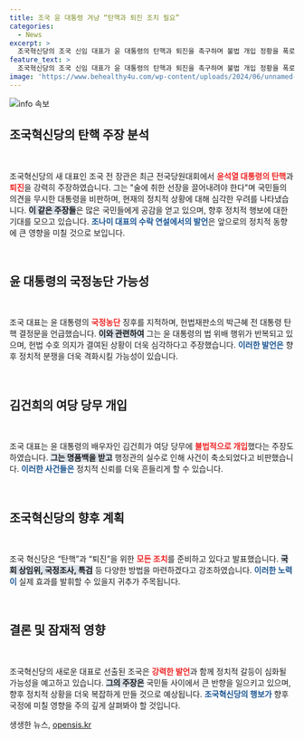 ```yaml
---
title: 조국 윤 대통령 겨냥 “탄핵과 퇴진 조치 필요”
categories:
  - News
excerpt: >
  조국혁신당의 조국 신임 대표가 윤 대통령의 탄핵과 퇴진을 촉구하며 불법 개입 정황을 폭로하고, 국민과 함께 국정농단의 실체를 밝혀내자고 다짐했다. 이제 폐쇄적인 정권에 맞서 행동할 시점이 온 것일까?
feature_text: >
  조국혁신당의 조국 신임 대표가 윤 대통령의 탄핵과 퇴진을 촉구하며 불법 개입 정황을 폭로하고, 국민과 함께 국정농단의 실체를 밝혀내자고 다짐했다. 이제 폐쇄적인 정권에 맞서 행동할 시점이 온 것일까?
image: 'https://www.behealthy4u.com/wp-content/uploads/2024/06/unnamed-file.png'
---
```


<p><img src="https://www.behealthy4u.com/wp-content/uploads/2024/06/unnamed-file.png" alt="info 속보" /></p>

<h2 data-ke-size="size26">조국혁신당의 탄핵 주장 분석</h2>

<p data-ke-size="size16">&nbsp;</p>

<p>조국혁신당의 새 대표인 조국 전 장관은 최근 전국당원대회에서 <b><span style="color: #ee2323;">윤석열 대통령의 탄핵</span></b>과 <b><span style="color: #ee2323;">퇴진</span></b>을 강력히 주장하였습니다. 그는 "술에 취한 선장을 끌어내려야 한다"며 국민들의 의견을 무시한 대통령을 비판하며, 현재의 정치적 상황에 대해 심각한 우려를 나타냈습니다. <b><span style="background-color: #21538527;">이 같은 주장들</span></b>은 많은 국민들에게 공감을 얻고 있으며, 향후 정치적 행보에 대한 기대를 모으고 있습니다. <b><span style="color: #1a5490;">조나미 대표의 수락 연설에서의 발언</span></b>은 앞으로의 정치적 동향에 큰 영향을 미칠 것으로 보입니다.</p>

<p data-ke-size="size16">&nbsp;</p>

<h2 data-ke-size="size26">윤 대통령의 국정농단 가능성</h2>

<p data-ke-size="size16">&nbsp;</p>

<p>조국 대표는 윤 대통령의 <b><span style="color: #ee2323;">국정농단</span></b> 징후를 지적하며, 헌법재판소의 박근혜 전 대통령 탄핵 결정문을 언급했습니다. <b><span style="background-color: #21538527;">이와 관련하여</span></b> 그는 윤 대통령의 법 위배 행위가 반복되고 있으며, 헌법 수호 의지가 결여된 상황이 더욱 심각하다고 주장했습니다. <b><span style="color: #1a5490;">이러한 발언은</span></b> 향후 정치적 분쟁을 더욱 격화시킬 가능성이 있습니다.</p>

<p data-ke-size="size16">&nbsp;</p>

<h2 data-ke-size="size26">김건희의 여당 당무 개입</h2>

<p data-ke-size="size16">&nbsp;</p>

<p>조국 대표는 윤 대통령의 배우자인 김건희가 여당 당무에 <b><span style="color: #ee2323;">불법적으로 개입</span></b>했다는 주장도 하였습니다. <b><span style="background-color: #21538527;">그는 명품백을 받고</span></b> 행정관의 실수로 인해 사건이 축소되었다고 비판했습니다. <b><span style="color: #1a5490;">이러한 사건들은</span></b> 정치적 신뢰를 더욱 흔들리게 할 수 있습니다.</p>

<p data-ke-size="size16">&nbsp;</p>

<h2 data-ke-size="size26">조국혁신당의 향후 계획</h2>

<p data-ke-size="size16">&nbsp;</p>

<p>조국 혁신당은 “탄핵”과 “퇴진”을 위한 <b><span style="color: #ee2323;">모든 조치</span></b>를 준비하고 있다고 발표했습니다. <b><span style="background-color: #21538527;">국회 상임위, 국정조사, 특검</span></b> 등 다양한 방법을 마련하겠다고 강조하였습니다. <b><span style="color: #1a5490;">이러한 노력이</span></b> 실제 효과를 발휘할 수 있을지 귀추가 주목됩니다.</p>

<p data-ke-size="size16">&nbsp;</p>

<h2 data-ke-size="size26">결론 및 잠재적 영향</h2>

<p data-ke-size="size16">&nbsp;</p>

<p>조국혁신당의 새로운 대표로 선출된 조국은 <b><span style="color: #ee2323;">강력한 발언</span></b>과 함께 정치적 갈등이 심화될 가능성을 예고하고 있습니다. <b><span style="background-color: #21538527;">그의 주장은</span></b> 국민들 사이에서 큰 반향을 일으키고 있으며, 향후 정치적 상황을 더욱 복잡하게 만들 것으로 예상됩니다. <b><span style="color: #1a5490;">조국혁신당의 행보가</span></b> 향후 국정에 미칠 영향을 주의 깊게 살펴봐야 할 것입니다.</p>
생생한 뉴스, <a href="https://opensis.kr" rel="dofollow">opensis.kr</a>


